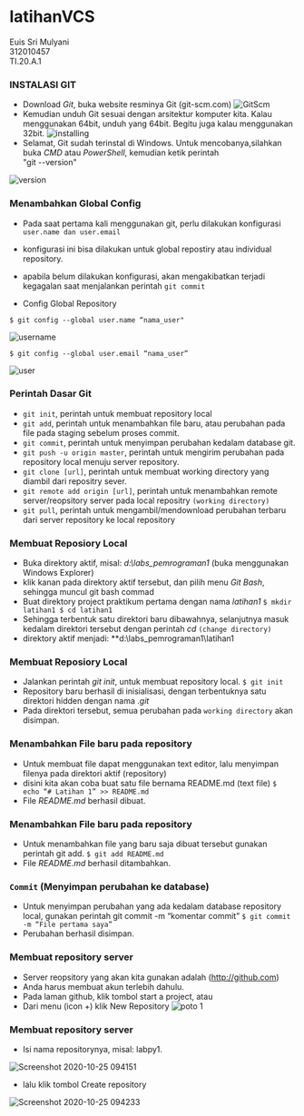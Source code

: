# latihanVCS
Euis Sri Mulyani<br>
312010457<br>
TI.20.A.1<br>


### INSTALASI GIT
* Download *Git*, buka website resminya Git (git-scm.com)
![GitScm](https://user-images.githubusercontent.com/72909071/97097517-ec028300-16a3-11eb-96ee-68eb234e8a8e.png)
* Kemudian unduh Git sesuai dengan arsitektur komputer kita. Kalau menggunakan 64bit, unduh yang 64bit. Begitu juga kalau menggunakan 32bit.
![installing](https://user-images.githubusercontent.com/72909071/97097525-f3c22780-16a3-11eb-9e7a-fa2a18619f42.png)
* Selamat, Git sudah terinstal di Windows. Untuk mencobanya,silahkan buka *CMD* atau *PowerShell*, kemudian ketik perintah<br>
"git --version"

![version](https://user-images.githubusercontent.com/72909071/97097528-f6bd1800-16a3-11eb-9db3-43f6d777b188.png)

### Menambahkan Global Config
* Pada saat pertama kali menggunakan git, perlu dilakukan konfigurasi ``user.name dan user.email``
* konfigurasi ini bisa dilakukan untuk global repostiry atau individual repository.

* apabila belum dilakukan konfigurasi, akan mengakibatkan terjadi kegagalan saat menjalankan perintah `git commit`

* Config Global Repository

`$ git config --global user.name “nama_user"`

![username](https://user-images.githubusercontent.com/72909071/97097530-f91f7200-16a3-11eb-9401-d266a9ae6e00.png)


`$ git config --global user.email “nama_user”`

![user](https://user-images.githubusercontent.com/72909071/97097532-fae93580-16a3-11eb-8804-4330c05938f5.png)

### Perintah Dasar Git

* `git init`, perintah untuk membuat repository local
* `git add`, perintah untuk menambahkan file baru, atau perubahan pada file pada staging sebelum proses commit.
* `git commit`, perintah untuk menyimpan perubahan kedalam database git.
* `git push -u origin master`, perintah untuk mengirim perubahan pada repository local menuju server repository.
* `git clone [url]`, perintah untuk membuat working directory yang diambil dari repositry sever.
* `git remote add origin [url]`, perintah untuk menambahkan remote server/reopsitory server pada local repositry ``(working directory)``
* `git pull`, perintah untuk mengambil/mendownload perubahan terbaru dari server repository ke local repository


### Membuat Reposiory Local

* Buka direktory aktif, misal: *d:\labs_pemrograman1* (buka menggunakan Windows Explorer)
* klik kanan pada direktory aktif tersebut, dan pilih menu *Git Bash*, sehingga muncul git bash commad
* Buat direktory project praktikum pertama dengan nama *latihan1*
``$ mkdir latihan1
$ cd latihan1``
* Sehingga terbentuk satu direktori baru dibawahnya, selanjutnya masuk kedalam direktori tersebut dengan perintah *cd* ``(change directory)``
* direktory aktif menjadi: **d:\labs_pemrograman1\latihan1


### Membuat Reposiory Local

* Jalankan perintah *git init*, untuk membuat repository local.
`$ git init`
* Repository baru berhasil di inisialisasi, dengan terbentuknya satu direktori hidden dengan nama .*git*
* Pada direktori tersebut, semua perubahan pada `working directory` akan disimpan.


### Menambahkan File baru pada repository

* Untuk membuat file dapat menggunakan text editor, lalu menyimpan filenya pada direktori aktif (repository)
* disini kita akan coba buat satu file bernama README.md (text file)
`$ echo “# Latihan 1” >> README.md`
* File *README.md* berhasil dibuat.

### Menambahkan File baru pada repository

* Untuk menambahkan file yang baru saja dibuat tersebut gunakan perintah git add.
`$ git add README.md`
* File *README.md* berhasil ditambahkan.

### `Commit` (Menyimpan perubahan ke database)

* Untuk menyimpan perubahan yang ada kedalam database repository local, gunakan perintah git commit -m “komentar commit”
`$ git commit -m “File pertama saya”`
* Perubahan berhasil disimpan.

### Membuat repository server

* Server reopsitory yang akan kita gunakan adalah (http://github.com)
* Anda harus membuat akun terlebih dahulu.
* Pada laman github, klik tombol start a project, atau
* Dari menu (icon +) klik New Repository
![poto 1](https://user-images.githubusercontent.com/72909071/97097534-fcb2f900-16a3-11eb-9f63-0481274d775b.png)

### Membuat repository server

* Isi nama repositorynya, misal: labpy1.

![Screenshot 2020-10-25 094151](https://user-images.githubusercontent.com/72909071/97097716-a72c1b80-16a6-11eb-9fae-eba8730309a7.png)
* lalu klik tombol Create repository

![Screenshot 2020-10-25 094233](https://user-images.githubusercontent.com/72909071/97097722-aabfa280-16a6-11eb-82aa-d3d6ef29dcd5.png)

